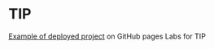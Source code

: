 # TIP
[Example of deployed project](https://ssh0le.github.io/TIP/gh-pages/) on GitHub pages 
Labs for TIP
